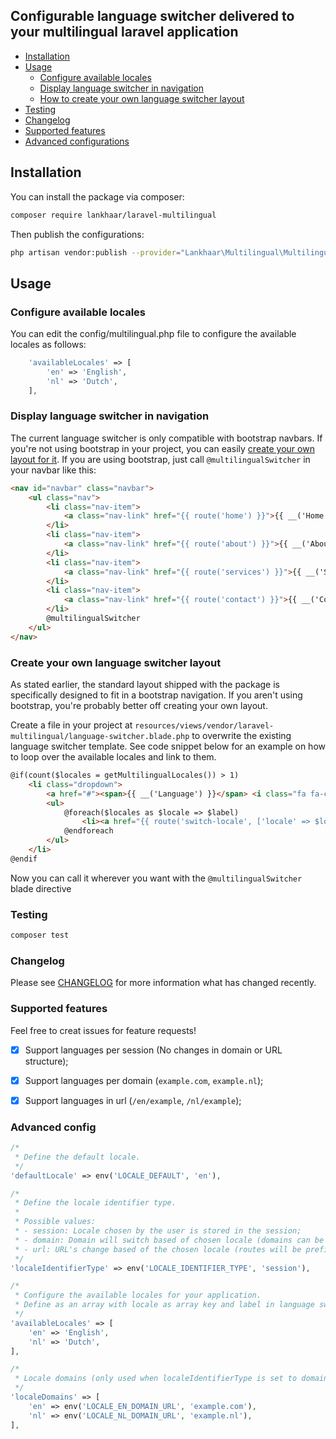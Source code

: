 ## Configurable language switcher delivered to your multilingual laravel application

* [Installation](#installation)
* [Usage](#usage)
    * [Configure available locales](#configure-available-locales)
    * [Display language switcher in navigation](#display-language-switcher-in-navigation)
    * [How to create your own language switcher layout](#create-your-own-language-switcher-layout)
* [Testing](#testing)
* [Changelog](#changelog)
* [Supported features](#supported-features)
* [Advanced configurations](#supported-features)

## Installation

You can install the package via composer:

```bash
composer require lankhaar/laravel-multilingual
```

Then publish the configurations:

```bash
php artisan vendor:publish --provider="Lankhaar\Multilingual\MultilingualServiceProvider"
```

## Usage

### Configure available locales
You can edit the config/multilingual.php file to configure the available locales as follows:

```php
    'availableLocales' => [
        'en' => 'English',
        'nl' => 'Dutch',
    ],
```

### Display language switcher in navigation
The current language switcher is only compatible with bootstrap navbars.
If you're not using bootstrap in your project, you can easily [create your
own layout for it](#create-your-own-language-switcher-layout). If you are using bootstrap, just call `@multilingualSwitcher` in your navbar like this:

```html
<nav id="navbar" class="navbar">
    <ul class="nav">
        <li class="nav-item">
            <a class="nav-link" href="{{ route('home') }}">{{ __('Home') }}</a>
        </li>
        <li class="nav-item">
            <a class="nav-link" href="{{ route('about') }}">{{ __('About') }}</a>
        </li>
        <li class="nav-item">
            <a class="nav-link" href="{{ route('services') }}">{{ __('Services') }}</a>
        </li>
        <li class="nav-item">
            <a class="nav-link" href="{{ route('contact') }}">{{ __('Contact') }}</a>
        </li>
        @multilingualSwitcher
    </ul>
</nav>
```

### Create your own language switcher layout
As stated earlier, the standard layout shipped with the package is specifically designed to fit in a
bootstrap navigation. If you aren't using bootstrap, you're probably better off creating your own layout.

Create a file in your project at `resources/views/vendor/laravel-multilingual/language-switcher.blade.php`
to overwrite the existing language switcher template. See code snippet below for an example on
how to loop over the available locales and link to them.

```html
@if(count($locales = getMultilingualLocales()) > 1)
    <li class="dropdown">
        <a href="#"><span>{{ __('Language') }}</span> <i class="fa fa-chevron-down" aria-hidden="true"></i></a>
        <ul>
            @foreach($locales as $locale => $label)
                <li><a href="{{ route('switch-locale', ['locale' => $locale]) }}">{{ __($label) }}</a></li>
            @endforeach
        </ul>
    </li>
@endif
```

Now you can call it wherever you want with the `@multilingualSwitcher` blade directive

### Testing

``` bash
composer test
```

### Changelog

Please see [CHANGELOG](CHANGELOG.md) for more information what has changed recently.


### Supported features
Feel free to creat issues for feature requests!

- [x] Support languages per session (No changes in domain or URL structure);
- [x] Support languages per domain (`example.com`, `example.nl`);
- [x] Support languages in url (`/en/example`, `/nl/example`);


### Advanced config

```php
/*
 * Define the default locale.
 */
'defaultLocale' => env('LOCALE_DEFAULT', 'en'),

/*
 * Define the locale identifier type.
 *
 * Possible values:
 * - session: Locale chosen by the user is stored in the session;
 * - domain: Domain will switch based of chosen locale (domains can be configured in localeDomains config);
 * - url: URL's change based of the chosen locale (routes will be prefixed with the locale like /en/example or /nl/example);
 */
'localeIdentifierType' => env('LOCALE_IDENTIFIER_TYPE', 'session'),

/*
 * Configure the available locales for your application.
 * Define as an array with locale as array key and label in language switcher as array value.
 */
'availableLocales' => [
    'en' => 'English',
    'nl' => 'Dutch',
],

/*
 * Locale domains (only used when localeIdentifierType is set to domain).
 */
'localeDomains' => [
    'en' => env('LOCALE_EN_DOMAIN_URL', 'example.com'),
    'nl' => env('LOCALE_NL_DOMAIN_URL', 'example.nl'),
],
```
